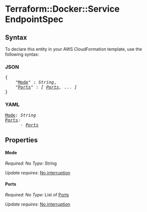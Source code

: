 # Terraform::Docker::Service EndpointSpec

## Syntax

To declare this entity in your AWS CloudFormation template, use the following syntax:

### JSON

<pre>
{
    "<a href="#mode" title="Mode">Mode</a>" : <i>String</i>,
    "<a href="#ports" title="Ports">Ports</a>" : <i>[ <a href="endpointspec-ports.md">Ports</a>, ... ]</i>
}
</pre>

### YAML

<pre>
<a href="#mode" title="Mode">Mode</a>: <i>String</i>
<a href="#ports" title="Ports">Ports</a>: <i>
      - <a href="endpointspec-ports.md">Ports</a></i>
</pre>

## Properties

#### Mode

_Required_: No
_Type_: String

_Update requires_: [No interruption](https://docs.aws.amazon.com/AWSCloudFormation/latest/UserGuide/using-cfn-updating-stacks-update-behaviors.html#update-no-interrupt)

#### Ports

_Required_: No
_Type_: List of <a href="endpointspec-ports.md">Ports</a>

_Update requires_: [No interruption](https://docs.aws.amazon.com/AWSCloudFormation/latest/UserGuide/using-cfn-updating-stacks-update-behaviors.html#update-no-interrupt)

